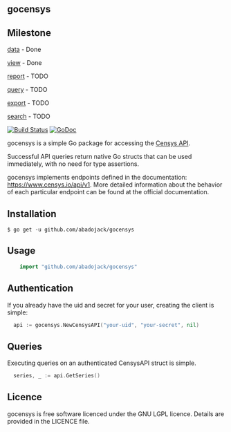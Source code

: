 ## gocensys

## Milestone

[data](https://censys.io/api/v1/docs/data) - Done

[view](https://censys.io/api/v1/docs/view) - Done

[report](https://censys.io/api/v1/docs/report) - TODO

[query](https://censys.io/api/v1/docs/query) - TODO

[export](https://censys.io/api/v1/docs/export) - TODO

[search](https://censys.io/api/v1/docs/search) - TODO 


[![Build Status](https://travis-ci.org/abadojack/gocensys.svg?branch=master)](https://travis-ci.org/abadojack/gocensys)  [![GoDoc](https://godoc.org/github.com/abadojack/gocensys?status.png)](http://godoc.org/github.com/abadojack/gocensys)

gocensys is a simple Go package for accessing the [Censys API](https://www.censys.io/api/v1).

Successful API queries return native Go structs that can be used immediately,
with no need for type assertions.

gocensys implements endpoints defined in the documentation: https://www.censys.io/api/v1.
More detailed information about the behavior of each particular endpoint can be found at the official documentation.

## Installation
	
	$ go get -u github.com/abadojack/gocensys

## Usage

```Go
	import "github.com/abadojack/gocensys"
```

## Authentication

If you already have the uid and secret for your user, creating the client is simple:

```Go
  api := gocensys.NewCensysAPI("your-uid", "your-secret", nil)
```

## Queries

Executing queries on an authenticated CensysAPI struct is simple.
```Go
  series, _ := api.GetSeries()
```

## Licence
gocensys is free software licenced under the GNU LGPL licence. Details are provided in the LICENCE file.
